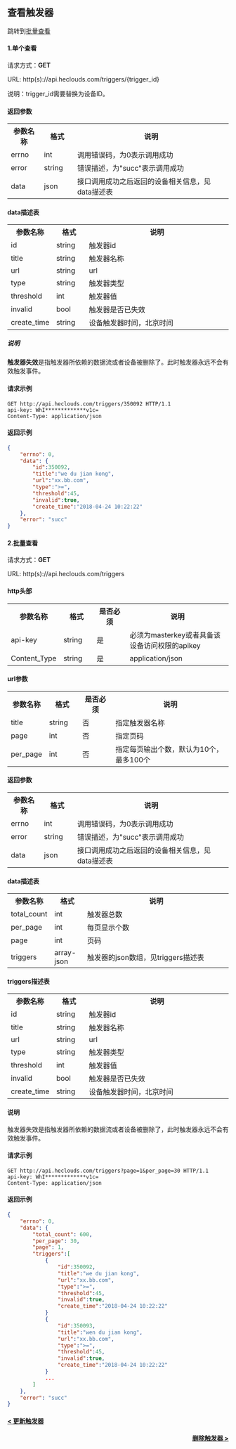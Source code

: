 ﻿查看触发器
---
跳转到[批量查看](#2)

<h4 id="1">1.单个查看</h4>

请求方式：**GET**

URL: http(s)://api.heclouds.com/triggers/{trigger_id}

说明：trigger_id需要替换为设备ID。

#### 返回参数

<table>
<tr><th width="15%">参数名称</th><th width="15%">格式</th><th width="70%">说明</th></tr>
<tr><td>errno</td><td>int</td><td>调用错误码，为0表示调用成功</td></tr>
<tr><td>error</td><td> string</td><td>错误描述，为"succ"表示调用成功</td></tr>
<tr><td>data</td><td>json</td><td>接口调用成功之后返回的设备相关信息，见data描述表</td></tr>
</table>

#### data描述表

<table>
<tr><th width="15%">参数名称</th><th width="15%">格式</th><th width="70%">说明</th></tr>
<tr><td>id</td><td>string</td><td>触发器id</td></tr>
<tr><td>title</td><td>string</td><td>触发器名称</td></tr>
<tr><td>url</td><td>string</td><td>url</td></tr>
<tr><td>type</td><td>string</td><td>触发器类型</td></tr>
<tr><td>threshold</td><td>int</td><td>触发器值</td></tr>
<tr><td>invalid</td><td>bool</td><td>触发器是否已失效</td></tr>
<tr><td>create_time</td><td>string</td><td>设备触发器时间，北京时间</td></tr>
</table>

##### 说明

**触发器失效**是指触发器所依赖的数据流或者设备被删除了。此时触发器永远不会有效触发事件。

#### 请求示例
```text
GET http://api.heclouds.com/triggers/350092 HTTP/1.1
api-key: WhI*************v1c=
Content-Type: application/json
```

#### 返回示例
```json
{
	"errno": 0,
	"data": {
		"id":350092,
		"title":"we du jian kong",
		"url":"xx.bb.com",
		"type":">=",
		"threshold":45,
		"invalid":true,
		"create_time":"2018-04-24 10:22:22"
	},
	"error": "succ"
}
```

<h4 id="2">2.批量查看</h4>

请求方式：**GET**

URL: http(s)://api.heclouds.com/triggers

#### http头部

<table>
<tr><th width="15%">参数名称</th><th width="15%">格式</th><th width="15%">是否必须</th><th>说明</th></tr>
<tr><td>api-key</td><td>string</td><td>是</td><td>必须为masterkey或者具备该设备访问权限的apikey</td></tr>
<tr><td>Content_Type</td><td>string</td><td>是</td><td>application/json</td></tr>
</table>

#### url参数

<table>
<tr><th width="15%">参数名称</th><th width="15%">格式</th><th width="15%">是否必须</th><th>说明</th></tr>
<tr><td>title</td><td>string</td><td>否</td><td>指定触发器名称</td></tr>
<tr><td>page</td><td>int</td><td>否</td><td>指定页码</td></tr>
<tr><td>per_page</td><td>int</td><td>否</td><td>指定每页输出个数，默认为10个，最多100个</td></tr>
</table>

#### 返回参数

<table>
<tr><th width="15%">参数名称</th><th width="15%">格式</th><th width="70%">说明</th></tr>
<tr><td>errno</td><td>int</td><td>调用错误码，为0表示调用成功</td></tr>
<tr><td>error</td><td> string</td><td>错误描述，为"succ"表示调用成功</td></tr>
<tr><td>data</td><td>json</td><td>接口调用成功之后返回的设备相关信息，见data描述表</td></tr>
</table>

#### data描述表

<table>
<tr><th width="15%">参数名称</th><th width="15%">格式</th><th width="70%">说明</th></tr>
<tr><td>total_count</td><td>int</td><td>触发器总数</td></tr>
<tr><td>per_page</td><td>int</td><td>每页显示个数</td></tr>
<tr><td>page</td><td>int</td><td>页码</td></tr>
<tr><td>triggers</td><td>array-json</td><td>触发器的json数组，见triggers描述表</td></tr>
</table>

#### triggers描述表

<table>
<tr><th width="15%">参数名称</th><th width="15%">格式</th><th width="70%">说明</th></tr>
<tr><td>id</td><td>string</td><td>触发器id</td></tr>
<tr><td>title</td><td>string</td><td>触发器名称</td></tr>
<tr><td>url</td><td>string</td><td>url</td></tr>
<tr><td>type</td><td>string</td><td>触发器类型</td></tr>
<tr><td>threshold</td><td>int</td><td>触发器值</td></tr>
<tr><td>invalid</td><td>bool</td><td>触发器是否已失效</td></tr>
<tr><td>create_time</td><td>string</td><td>设备触发器时间，北京时间</td></tr>
</table>

#### 说明

触发器失效是指触发器所依赖的数据流或者设备被删除了，此时触发器永远不会有效触发事件。

#### 请求示例

```text
GET http://api.heclouds.com/triggers?page=1&per_page=30 HTTP/1.1
api-key: WhI*************v1c=
Content-Type: application/json
```

#### 返回示例
```json
{
	"errno": 0,
	"data": {
		"total_count": 600,
		"per_page": 30,
		"page": 1,
		"triggers":[
			{
				"id":350092,
				"title":"we du jian kong",
				"url":"xx.bb.com",
				"type":">=",
				"threshold":45,
				"invalid":true,
				"create_time":"2018-04-24 10:22:22" 
			}
			{
				"id":350093,
				"title":"wen du jian kong",
				"url":"xx.bb.com",
				"type":">=",
				"threshold":45,
				"invalid":true,
				"create_time":"2018-04-24 10:22:22" 
			}
			...
		]
	},
	"error": "succ"
}
```

#### [< 更新触发器](/book/application-develop/list/16update-trigger.md)
#### [<div style="text-align: right">删除触发器 ></div>](/book/application-develop/list/18remove-trigger.md)